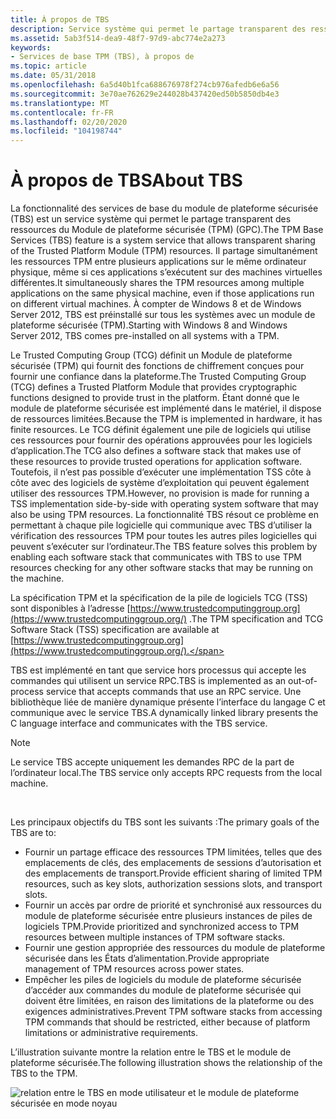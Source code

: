 ```yaml
---
title: À propos de TBS
description: Service système qui permet le partage transparent des ressources du Module de plateforme sécurisée (TPM) (GPC).
ms.assetid: 5ab3f514-dea9-48f7-97d9-abc774e2a273
keywords:
- Services de base TPM (TBS), à propos de
ms.topic: article
ms.date: 05/31/2018
ms.openlocfilehash: 6a5d40b1fca688676978f274cb976afedb6e6a56
ms.sourcegitcommit: 3e70ae762629e244028b437420ed50b5850db4e3
ms.translationtype: MT
ms.contentlocale: fr-FR
ms.lasthandoff: 02/20/2020
ms.locfileid: "104198744"
---
```

# <a name="about-tbs"></a><span data-ttu-id="fb02b-104">À propos de TBS</span><span class="sxs-lookup"><span data-stu-id="fb02b-104">About TBS</span></span>

<span data-ttu-id="fb02b-105">La fonctionnalité des services de base du module de plateforme sécurisée (TBS) est un service système qui permet le partage transparent des ressources du Module de plateforme sécurisée (TPM) (GPC).</span><span class="sxs-lookup"><span data-stu-id="fb02b-105">The TPM Base Services (TBS) feature is a system service that allows transparent sharing of the Trusted Platform Module (TPM) resources.</span></span> <span data-ttu-id="fb02b-106">Il partage simultanément les ressources TPM entre plusieurs applications sur le même ordinateur physique, même si ces applications s’exécutent sur des machines virtuelles différentes.</span><span class="sxs-lookup"><span data-stu-id="fb02b-106">It simultaneously shares the TPM resources among multiple applications on the same physical machine, even if those applications run on different virtual machines.</span></span> <span data-ttu-id="fb02b-107">À compter de Windows 8 et de Windows Server 2012, TBS est préinstallé sur tous les systèmes avec un module de plateforme sécurisée (TPM).</span><span class="sxs-lookup"><span data-stu-id="fb02b-107">Starting with Windows 8 and Windows Server 2012, TBS comes pre-installed on all systems with a TPM.</span></span>

<span data-ttu-id="fb02b-108">Le Trusted Computing Group (TCG) définit un Module de plateforme sécurisée (TPM) qui fournit des fonctions de chiffrement conçues pour fournir une confiance dans la plateforme.</span><span class="sxs-lookup"><span data-stu-id="fb02b-108">The Trusted Computing Group (TCG) defines a Trusted Platform Module that provides cryptographic functions designed to provide trust in the platform.</span></span> <span data-ttu-id="fb02b-109">Étant donné que le module de plateforme sécurisée est implémenté dans le matériel, il dispose de ressources limitées.</span><span class="sxs-lookup"><span data-stu-id="fb02b-109">Because the TPM is implemented in hardware, it has finite resources.</span></span> <span data-ttu-id="fb02b-110">Le TCG définit également une pile de logiciels qui utilise ces ressources pour fournir des opérations approuvées pour les logiciels d’application.</span><span class="sxs-lookup"><span data-stu-id="fb02b-110">The TCG also defines a software stack that makes use of these resources to provide trusted operations for application software.</span></span> <span data-ttu-id="fb02b-111">Toutefois, il n’est pas possible d’exécuter une implémentation TSS côte à côte avec des logiciels de système d’exploitation qui peuvent également utiliser des ressources TPM.</span><span class="sxs-lookup"><span data-stu-id="fb02b-111">However, no provision is made for running a TSS implementation side-by-side with operating system software that may also be using TPM resources.</span></span> <span data-ttu-id="fb02b-112">La fonctionnalité TBS résout ce problème en permettant à chaque pile logicielle qui communique avec TBS d’utiliser la vérification des ressources TPM pour toutes les autres piles logicielles qui peuvent s’exécuter sur l’ordinateur.</span><span class="sxs-lookup"><span data-stu-id="fb02b-112">The TBS feature solves this problem by enabling each software stack that communicates with TBS to use TPM resources checking for any other software stacks that may be running on the machine.</span></span>

<span data-ttu-id="fb02b-113">La spécification TPM et la spécification de la pile de logiciels TCG (TSS) sont disponibles à l’adresse [https://www.trustedcomputinggroup.org](https://www.trustedcomputinggroup.org/) .</span><span class="sxs-lookup"><span data-stu-id="fb02b-113">The TPM specification and TCG Software Stack (TSS) specification are available at [https://www.trustedcomputinggroup.org](https://www.trustedcomputinggroup.org/).</span></span>

<span data-ttu-id="fb02b-114">TBS est implémenté en tant que service hors processus qui accepte les commandes qui utilisent un service RPC.</span><span class="sxs-lookup"><span data-stu-id="fb02b-114">TBS is implemented as an out-of-process service that accepts commands that use an RPC service.</span></span> <span data-ttu-id="fb02b-115">Une bibliothèque liée de manière dynamique présente l’interface du langage C et communique avec le service TBS.</span><span class="sxs-lookup"><span data-stu-id="fb02b-115">A dynamically linked library presents the C language interface and communicates with the TBS service.</span></span>

> [!Note]  
> <span data-ttu-id="fb02b-116">Le service TBS accepte uniquement les demandes RPC de la part de l’ordinateur local.</span><span class="sxs-lookup"><span data-stu-id="fb02b-116">The TBS service only accepts RPC requests from the local machine.</span></span>

 

<span data-ttu-id="fb02b-117">Les principaux objectifs du TBS sont les suivants :</span><span class="sxs-lookup"><span data-stu-id="fb02b-117">The primary goals of the TBS are to:</span></span>

-   <span data-ttu-id="fb02b-118">Fournir un partage efficace des ressources TPM limitées, telles que des emplacements de clés, des emplacements de sessions d’autorisation et des emplacements de transport.</span><span class="sxs-lookup"><span data-stu-id="fb02b-118">Provide efficient sharing of limited TPM resources, such as key slots, authorization sessions slots, and transport slots.</span></span>
-   <span data-ttu-id="fb02b-119">Fournir un accès par ordre de priorité et synchronisé aux ressources du module de plateforme sécurisée entre plusieurs instances de piles de logiciels TPM.</span><span class="sxs-lookup"><span data-stu-id="fb02b-119">Provide prioritized and synchronized access to TPM resources between multiple instances of TPM software stacks.</span></span>
-   <span data-ttu-id="fb02b-120">Fournir une gestion appropriée des ressources du module de plateforme sécurisée dans les États d’alimentation.</span><span class="sxs-lookup"><span data-stu-id="fb02b-120">Provide appropriate management of TPM resources across power states.</span></span>
-   <span data-ttu-id="fb02b-121">Empêcher les piles de logiciels du module de plateforme sécurisée d’accéder aux commandes du module de plateforme sécurisée qui doivent être limitées, en raison des limitations de la plateforme ou des exigences administratives.</span><span class="sxs-lookup"><span data-stu-id="fb02b-121">Prevent TPM software stacks from accessing TPM commands that should be restricted, either because of platform limitations or administrative requirements.</span></span>

<span data-ttu-id="fb02b-122">L’illustration suivante montre la relation entre le TBS et le module de plateforme sécurisée.</span><span class="sxs-lookup"><span data-stu-id="fb02b-122">The following illustration shows the relationship of the TBS to the TPM.</span></span>

![relation entre le TBS en mode utilisateur et le module de plateforme sécurisée en mode noyau](images/tbs-block-diagram-as11601.png)

 

 




